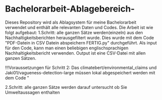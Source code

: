 # Bachelorarbeit-Ablagebereich-
Dieses Repository wird als Ablagsystem für meine Bachelorarbeit verwendet und enthält alle relevanten Daten und Codes. 
Die Arbeit ist wie folgt aufgebaut:
1.Schritt: alle ganzen Sätze werden(einzeln) aus den Nachhaltigkeitsberichten herausgefiltert wurde. Dies wurde mit dem Code "PDF-Datein in CSV Datein abspeichern FERTIG.py" durchgeführt. Als input für den Code, kann man einen beliebigen englischsprachigen Nachhaltigkeitsbericht verwenden. Output ist eine CSV-Datei mit allen ganzen Sätzen.

!!!Voraussetzungen für Schritt 2: Das climatebert/environmental_claims und Jaki01/vagueness-detection-large müssen lokal abgespeichert werden mit dem Code "

2.Schritt: alle ganzen Sätze werden darauf untersucht ob Sie Umweltaussagen enthalten

